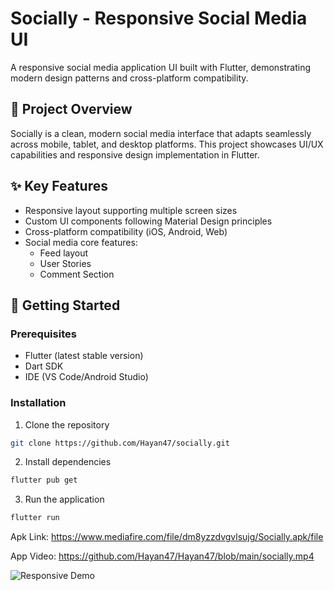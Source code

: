 # Socially - Responsive Social Media UI

A responsive social media application UI built with Flutter, demonstrating modern design patterns and cross-platform compatibility.

## 📱 Project Overview

Socially is a clean, modern social media interface that adapts seamlessly across mobile, tablet, and desktop platforms. This project showcases UI/UX capabilities and responsive design implementation in Flutter.

## ✨ Key Features

- Responsive layout supporting multiple screen sizes
- Custom UI components following Material Design principles
- Cross-platform compatibility (iOS, Android, Web)
- Social media core features:
  - Feed layout
  - User Stories
  - Comment Section


## 🚀 Getting Started

### Prerequisites
- Flutter (latest stable version)
- Dart SDK
- IDE (VS Code/Android Studio)

### Installation

1. Clone the repository
```bash
git clone https://github.com/Hayan47/socially.git
```

2. Install dependencies
```bash
flutter pub get
```

3. Run the application
```bash
flutter run
```
Apk Link: https://www.mediafire.com/file/dm8yzzdvgvlsujg/Socially.apk/file

App Video: https://github.com/Hayan47/Hayan47/blob/main/socially.mp4

![Responsive Demo](https://github.com/Hayan47/Hayan47/blob/main/GIF_20241026_140516_335.gif)
